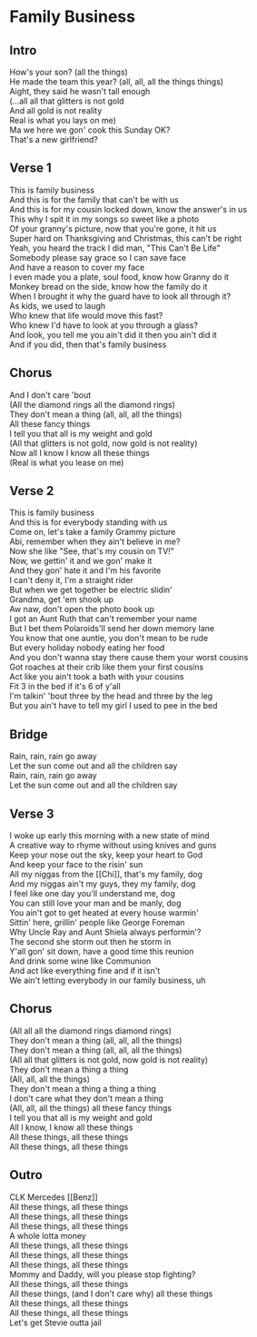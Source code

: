 # Family Business

## Intro

How's your son? (all the things)  
He made the team this year? (all, all, all the things things)  
Aight, they said he wasn't tall enough  
(…all all that glitters is not gold  
And all gold is not reality  
Real is what you lays on me)  
Ma we here we gon' cook this Sunday OK?  
That's a new girlfriend?  

## Verse 1

This is family business  
And this is for the family that can't be with us  
And this is for my cousin locked down, know the answer's in us  
This why I spit it in my songs so sweet like a photo  
Of your granny's picture, now that you're gone, it hit us  
Super hard on Thanksgiving and Christmas, this can't be right  
Yeah, you heard the track I did man, "This Can't Be Life"  
Somebody please say grace so I can save face  
And have a reason to cover my face  
I even made you a plate, soul food, know how Granny do it  
Monkey bread on the side, know how the family do it  
When I brought it why the guard have to look all through it?  
As kids, we used to laugh  
Who knew that life would move this fast?  
Who knew I'd have to look at you through a glass?  
And look, you tell me you ain't did it then you ain't did it  
And if you did, then that's family business  

## Chorus

And I don't care 'bout  
(All the diamond rings all the diamond rings)  
They don't mean a thing (all, all, all the things)  
All these fancy things  
I tell you that all is my weight and gold  
(All that glitters is not gold, now gold is not reality)  
Now all I know I know all these things  
(Real is what you lease on me)  

## Verse 2

This is family business  
And this is for everybody standing with us  
Come on, let's take a family Grammy picture  
Abi, remember when they ain't believe in me?  
Now she like "See, that's my cousin on TV!"  
Now, we gettin' it and we gon' make it  
And they gon' hate it and I'm his favorite  
I can't deny it, I'm a straight rider  
But when we get together be electric slidin'  
Grandma, get 'em shook up  
Aw naw, don't open the photo book up  
I got an Aunt Ruth that can't remember your name  
But I bet them Polaroids'll send her down memory lane  
You know that one auntie, you don't mean to be rude  
But every holiday nobody eating her food  
And you don't wanna stay there cause them your worst cousins  
Got roaches at their crib like them your first cousins  
Act like you ain't took a bath with your cousins  
Fit 3 in the bed if it's 6 of y'all  
I'm talkin' 'bout three by the head and three by the leg  
But you ain't have to tell my girl I used to pee in the bed  

## Bridge

Rain, rain, rain go away  
Let the sun come out and all the children say  
Rain, rain, rain go away  
Let the sun come out and all the children say  

## Verse 3

I woke up early this morning with a new state of mind  
A creative way to rhyme without using knives and guns  
Keep your nose out the sky, keep your heart to God  
And keep your face to the risin' sun  
All my niggas from the [[Chi]], that's my family, dog  
And my niggas ain't my guys, they my family, dog  
I feel like one day you'll understand me, dog  
You can still love your man and be manly, dog  
You ain't got to get heated at every house warmin'  
Sittin' here, grillin' people like George Foreman  
Why Uncle Ray and Aunt Shiela always performin'?  
The second she storm out then he storm in  
Y'all gon' sit down, have a good time this reunion  
And drink some wine like Communion  
And act like everything fine and if it isn't  
We ain't letting everybody in our family business, uh  

## Chorus

(All all all the diamond rings diamond rings)  
They don't mean a thing (all, all, all the things)  
They don't mean a thing (all, all, all the things)  
(All all that glitters is not gold, now gold is not reality)  
They don't mean a thing a thing  
(All, all, all the things)  
They don't mean a thing a thing a thing  
I don't care what they don't mean a thing  
(All, all, all the things) all these fancy things  
I tell you that all is my weight and gold  
All I know, I know all these things  
All these things, all these things  
All these things, all these things  

## Outro

CLK Mercedes [[Benz]]  
All these things, all these things  
All these things, all these things  
All these things, all these things  
A whole lotta money  
All these things, all these things  
All these things, all these things  
All these things, all these things  
Mommy and Daddy, will you please stop fighting?  
All these things, all these things  
All these things, (and I don't care why) all these things  
All these things, all these things  
All these things, all these things  
Let's get Stevie outta jail
